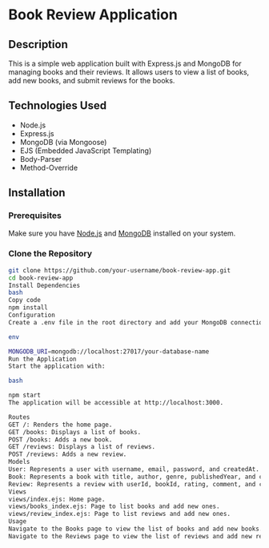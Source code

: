 # Book Review Application

## Description

This is a simple web application built with Express.js and MongoDB for managing books and their reviews. It allows users to view a list of books, add new books, and submit reviews for the books.

## Technologies Used

- Node.js
- Express.js
- MongoDB (via Mongoose)
- EJS (Embedded JavaScript Templating)
- Body-Parser
- Method-Override

## Installation

### Prerequisites

Make sure you have [Node.js](https://nodejs.org/) and [MongoDB](https://www.mongodb.com/) installed on your system.

### Clone the Repository

```bash
git clone https://github.com/your-username/book-review-app.git
cd book-review-app
Install Dependencies
bash
Copy code
npm install
Configuration
Create a .env file in the root directory and add your MongoDB connection string:

env

MONGODB_URI=mongodb://localhost:27017/your-database-name
Run the Application
Start the application with:

bash

npm start
The application will be accessible at http://localhost:3000.

Routes
GET /: Renders the home page.
GET /books: Displays a list of books.
POST /books: Adds a new book.
GET /reviews: Displays a list of reviews.
POST /reviews: Adds a new review.
Models
User: Represents a user with username, email, password, and createdAt.
Book: Represents a book with title, author, genre, publishedYear, and createdAt.
Review: Represents a review with userId, bookId, rating, comment, and createdAt.
Views
views/index.ejs: Home page.
views/books_index.ejs: Page to list books and add new ones.
views/review_index.ejs: Page to list reviews and add new ones.
Usage
Navigate to the Books page to view the list of books and add new books.
Navigate to the Reviews page to view the list of reviews and add new reviews.
```
